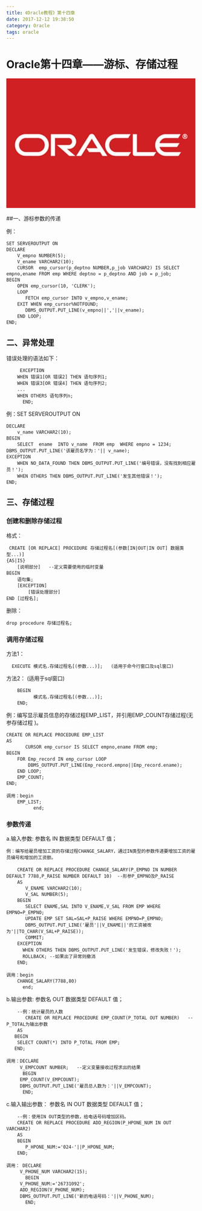 ```yaml
---
title: 《Oracle教程》第十四章
date: 2017-12-12 19:38:50
category: Oracle
tags: oracle
---
```

# Oracle第十四章——游标、存储过程

![oraclelogo](https://github.com/No-Sky/storage/raw/master/pic/OracleLogo1.jpg)
                                                           <!-- more -->

##一、游标参数的传递

例：

	SET SERVEROUTPUT ON
    DECLARE
        V_empno NUMBER(5);
		V_ename VARCHAR2(10);
    	CURSOR 	emp_cursor(p_deptno NUMBER,p_job VARCHAR2) IS SELECT empno,ename FROM emp WHERE	deptno = p_deptno AND job = p_job;
    BEGIN
	 	OPEN emp_cursor(10, 'CLERK');
	  	LOOP
	  	   FETCH emp_cursor INTO v_empno,v_ename;
	  	EXIT WHEN emp_cursor%NOTFOUND;
	  	   DBMS_OUTPUT.PUT_LINE(v_empno||','||v_ename);
		END LOOP;
    END; 

## 二、异常处理

错误处理的语法如下：

	     EXCEPTION
		WHEN 错误1[OR 错误2] THEN 语句序列1;
		WHEN 错误3[OR 错误4] THEN 语句序列2;
		...
		WHEN OTHERS 语句序列n;
	      END;

例：SET SERVEROUTPUT ON

    DECLARE
        v_name VARCHAR2(10);
    BEGIN
        SELECT	ename  INTO v_name  FROM emp  WHERE	empno = 1234;
	DBMS_OUTPUT.PUT_LINE('该雇员名字为：'|| v_name);
	EXCEPTION
  		WHEN NO_DATA_FOUND THEN	DBMS_OUTPUT.PUT_LINE('编号错误，没有找到相应雇员！');
  		WHEN OTHERS THEN DBMS_OUTPUT.PUT_LINE('发生其他错误！');
    END;

## 三、存储过程

### 创建和删除存储过程

格式： 

	 CREATE [OR REPLACE] PROCEDURE 存储过程名[(参数[IN|OUT|IN OUT] 数据类型...)]
	{AS|IS}
		[说明部分]   --定义需要使用的临时变量
	BEGIN
		语句集;
		[EXCEPTION]
		    [错误处理部分]
	END [过程名];

删除：  

	drop procedure 存储过程名;

### 调用存储过程

   方法1：   

	  EXECUTE 模式名.存储过程名[(参数...)];   (适用于命今行窗口及sql窗口)

   方法2： (适用于sql窗口)

		BEGIN
		      模式名.存储过程名[(参数...)];
		END;

  例：编写显示雇员信息的存储过程EMP_LIST，并引用EMP_COUNT存储过程(无参存储过程 )。

	CREATE OR REPLACE PROCEDURE EMP_LIST
	AS
 	       CURSOR emp_cursor IS SELECT empno,ename FROM emp;
	BEGIN
		FOR Emp_record IN emp_cursor LOOP   
 			DBMS_OUTPUT.PUT_LINE(Emp_record.empno||Emp_record.ename);
		END LOOP;
		EMP_COUNT;
	END;

	调用：begin
		EMP_LIST;
              end;
		
### 参数传递

  a.输入参数: 参数名  IN 数据类型 DEFAULT 值；

  	例：编写给雇员增加工资的存储过程CHANGE_SALARY，通过IN类型的参数传递要增加工资的雇员编号和增加的工资额。

		CREATE OR REPLACE PROCEDURE CHANGE_SALARY(P_EMPNO IN NUMBER DEFAULT 7788,P_RAISE NUMBER DEFAULT 10)  --形参P_EMPNO及P_RAISE
		AS
		   V_ENAME VARCHAR2(10);
		   V_SAL NUMBER(5);
		BEGIN
 		   SELECT ENAME,SAL INTO V_ENAME,V_SAL FROM EMP WHERE EMPNO=P_EMPNO;
		   UPDATE EMP SET SAL=SAL+P_RAISE WHERE EMPNO=P_EMPNO;
		   DBMS_OUTPUT.PUT_LINE('雇员'||V_ENAME||'的工资被改为'||TO_CHAR(V_SAL+P_RAISE));
		   COMMIT;
		EXCEPTION
		  WHEN OTHERS THEN DBMS_OUTPUT.PUT_LINE('发生错误，修改失败！');
		  ROLLBACK; --如果出了异常则撤消
		END;

	调用：begin
		CHANGE_SALARY(7788,80)
	      end;

  b.输出参数: 参数名 OUT 数据类型 DEFAULT  值；

        --例：统计雇员的人数
           CREATE OR REPLACE PROCEDURE EMP_COUNT(P_TOTAL OUT NUMBER)   --P_TOTAL为输出参数
		AS
	   BEGIN
		SELECT COUNT(*) INTO P_TOTAL FROM EMP;
	   END;

	调用：DECLARE
		 V_EMPCOUNT NUMBER;   --定义变量接收过程求出的结果
	      BEGIN
		 EMP_COUNT(V_EMPCOUNT);
		 DBMS_OUTPUT.PUT_LINE('雇员总人数为：'||V_EMPCOUNT);
	      END;
  
  c.输入输出参数： 参数名  IN OUT   数据类型   DEFAULT   值；

		--例：使用IN OUT类型的参数，给电话号码增加区码。
		CREATE OR REPLACE PROCEDURE ADD_REGION(P_HPONE_NUM IN OUT VARCHAR2)
		AS
		BEGIN
		   P_HPONE_NUM:='024-'||P_HPONE_NUM;
		END;

	调用： DECLARE
		 V_PHONE_NUM VARCHAR2(15);
	       BEGIN
		 V_PHONE_NUM:='26731092';
   		 ADD_REGION(V_PHONE_NUM);
		 DBMS_OUTPUT.PUT_LINE('新的电话号码：'||V_PHONE_NUM);
	       END;
